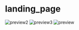 # landing_page
![preview2](https://user-images.githubusercontent.com/123701593/223581367-2984f2fc-ac22-420d-be19-7a53d24f9aa4.png)
![preview3](https://user-images.githubusercontent.com/123701593/223581376-08c3841b-fef7-451c-96a7-48cef44fd2a7.png)
![preview](https://user-images.githubusercontent.com/123701593/223581382-d3d814cb-f35c-450a-835a-5d6faf55bb55.png)